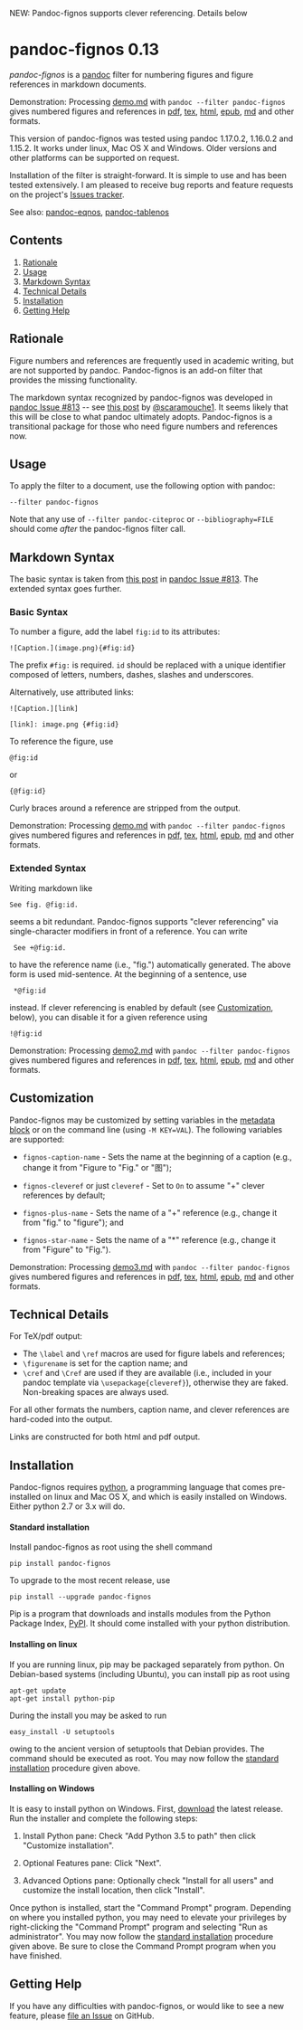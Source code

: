 

NEW: Pandoc-fignos supports clever referencing.  Details below


pandoc-fignos 0.13
==================

*pandoc-fignos* is a [pandoc] filter for numbering figures and figure references in markdown documents.

Demonstration: Processing [demo.md] with `pandoc --filter pandoc-fignos` gives numbered figures and references in [pdf], [tex], [html], [epub], [md] and other formats.

This version of pandoc-fignos was tested using pandoc 1.17.0.2, 1.16.0.2 and 1.15.2.  It works under linux, Mac OS X and Windows.  Older versions and other platforms can be supported on request.

Installation of the filter is straight-forward.  It is simple to use and has been tested extensively.  I am pleased to receive bug reports and feature requests on the project's [Issues tracker].

See also: [pandoc-eqnos], [pandoc-tablenos]

[pandoc]: http://pandoc.org/
[demo.md]: https://raw.githubusercontent.com/tomduck/pandoc-fignos/master/demos/demo.md
[pdf]: https://raw.githubusercontent.com/tomduck/pandoc-fignos/master/demos/out/demo.pdf
[tex]: https://raw.githubusercontent.com/tomduck/pandoc-fignos/master/demos/out/demo.tex
[html]: https://rawgit.com/tomduck/pandoc-fignos/master/demos/out/demo.html
[epub]: https://raw.githubusercontent.com/tomduck/pandoc-fignos/master/demos/out/demo.epub
[md]: https://github.com/tomduck/pandoc-fignos/blob/master/demos/out/demo.md
[Issues tracker]: https://github.com/tomduck/pandoc-fignos/issues 
[pandoc-eqnos]: https://github.com/tomduck/pandoc-eqnos 
[pandoc-tablenos]: https://github.com/tomduck/pandoc-tablenos 


Contents
--------

 1. [Rationale](#rationale)
 2. [Usage](#usage)
 3. [Markdown Syntax](#markdown-syntax)
 4. [Technical Details](#technical-details)
 5. [Installation](#installation)
 6. [Getting Help](#getting-help)


Rationale
---------

Figure numbers and references are frequently used in academic writing, but are not supported by pandoc.  Pandoc-fignos is an add-on filter that provides the missing functionality.

The markdown syntax recognized by pandoc-fignos was developed in [pandoc Issue #813] -- see [this post] by [@scaramouche1].  It seems likely that this will be close to what pandoc ultimately adopts.  Pandoc-fignos is a transitional package for those who need figure numbers and references now.

[pandoc Issue #813]: https://github.com/jgm/pandoc/issues/813
[this post]: https://github.com/jgm/pandoc/issues/813#issuecomment-70423503
[@scaramouche1]: https://github.com/scaramouche1


Usage
-----

To apply the filter to a document, use the following option with pandoc:

    --filter pandoc-fignos

Note that any use of `--filter pandoc-citeproc` or `--bibliography=FILE` should come *after* the pandoc-fignos filter call.


Markdown Syntax
---------------

The basic syntax is taken from [this post] in [pandoc Issue #813].  The extended syntax goes further.


### Basic Syntax ###

To number a figure, add the label `fig:id` to its attributes:

    ![Caption.](image.png){#fig:id}

The prefix `#fig:` is required. `id` should be replaced with a unique identifier composed of letters, numbers, dashes, slashes and underscores.

Alternatively, use attributed links:

    ![Caption.][link]

    [link]: image.png {#fig:id}

To reference the figure, use

    @fig:id

or

    {@fig:id}

Curly braces around a reference are stripped from the output.

Demonstration: Processing [demo.md] with `pandoc --filter pandoc-fignos` gives numbered figures and references in [pdf], [tex], [html], [epub], [md] and other formats.


### Extended Syntax ###

Writing markdown like

    See fig. @fig:id.

seems a bit redundant.  Pandoc-fignos supports "clever referencing" via single-character modifiers in front of a reference.  You can write

     See +@fig:id.

to have the reference name (i.e., "fig.") automatically generated.  The above form is used mid-sentence.  At the beginning of a sentence, use

     *@fig:id

instead.  If clever referencing is enabled by default (see [Customization](#customization), below), you can disable it for a given reference using

    !@fig:id

Demonstration: Processing [demo2.md] with `pandoc --filter pandoc-fignos` gives numbered figures and references in [pdf][pdf2], [tex][tex2], [html][html2], [epub][epub2], [md][md2] and other formats.

[demo2.md]: https://raw.githubusercontent.com/tomduck/pandoc-fignos/master/demos/demo2.md
[pdf2]: https://raw.githubusercontent.com/tomduck/pandoc-fignos/master/demos/out/demo2.pdf
[tex2]: https://raw.githubusercontent.com/tomduck/pandoc-fignos/master/demos/out/demo2.tex
[html2]: https://rawgit.com/tomduck/pandoc-fignos/master/demos/out/demo2.html
[epub2]: https://raw.githubusercontent.com/tomduck/pandoc-fignos/master/demos/out/demo2.epub
[md2]: https://github.com/tomduck/pandoc-fignos/blob/master/demos/out/demo2.md


Customization
-------------

Pandoc-fignos may be customized by setting variables in the [metadata block] or on the command line (using `-M KEY=VAL`).  The following variables are supported:

  * `fignos-caption-name` - Sets the name at the beginning of a
    caption (e.g., change it from "Figure to "Fig." or "图");

  * `fignos-cleveref` or just `cleveref` - Set to `On` to assume "+"
    clever references by default;

  * `fignos-plus-name` - Sets the name of a "+" reference 
    (e.g., change it from "fig." to "figure"); and

  * `fignos-star-name` - Sets the name of a "*" reference 
    (e.g., change it from "Figure" to "Fig.").

[metadata block]: http://pandoc.org/README.html#extension-yaml_metadata_block

Demonstration: Processing [demo3.md] with `pandoc --filter pandoc-fignos` gives numbered figures and references in [pdf][pdf3], [tex][tex3], [html][html3], [epub][epub3], [md][md3] and other formats.

[demo3.md]: https://raw.githubusercontent.com/tomduck/pandoc-fignos/master/demos/demo3.md
[pdf3]: https://raw.githubusercontent.com/tomduck/pandoc-fignos/master/demos/out/demo3.pdf
[tex3]: https://raw.githubusercontent.com/tomduck/pandoc-fignos/master/demos/out/demo3.tex
[html3]: https://rawgit.com/tomduck/pandoc-fignos/master/demos/out/demo3.html
[epub3]: https://raw.githubusercontent.com/tomduck/pandoc-fignos/master/demos/out/demo3.epub
[md3]: https://github.com/tomduck/pandoc-fignos/blob/master/demos/out/demo3.md


Technical Details
-----------------

For TeX/pdf output:

  * The `\label` and `\ref` macros are used for figure labels and
    references;
  * `\figurename` is set for the caption name; and
  * `\cref` and `\Cref` are used if they are available (i.e.,
    included in your pandoc template via `\usepackage{cleveref}`),
    otherwise they are faked.  Non-breaking spaces are always used.

For all other formats the numbers, caption name, and clever references are hard-coded into the output.

Links are constructed for both html and pdf output.


Installation
------------

Pandoc-fignos requires [python], a programming language that comes pre-installed on linux and Mac OS X, and which is easily installed on Windows.  Either python 2.7 or 3.x will do.

[python]: https://www.python.org/


#### Standard installation ####

Install pandoc-fignos as root using the shell command

    pip install pandoc-fignos 

To upgrade to the most recent release, use

    pip install --upgrade pandoc-fignos 

Pip is a program that downloads and installs modules from the Python Package Index, [PyPI].  It should come installed with your python distribution.

[PyPI]: https://pypi.python.org/pypi


#### Installing on linux ####

If you are running linux, pip may be packaged separately from python.  On Debian-based systems (including Ubuntu), you can install pip as root using

    apt-get update
    apt-get install python-pip

During the install you may be asked to run

    easy_install -U setuptools

owing to the ancient version of setuptools that Debian provides.  The command should be executed as root.  You may now follow the [standard installation] procedure given above.

[standard installation]: #standard-installation


#### Installing on Windows ####

It is easy to install python on Windows.  First, [download] the latest release.  Run the installer and complete the following steps:

 1. Install Python pane: Check "Add Python 3.5 to path" then
    click "Customize installation".

 2. Optional Features pane: Click "Next".

 3. Advanced Options pane: Optionally check "Install for all
    users" and customize the install location, then click "Install".

Once python is installed, start the "Command Prompt" program.  Depending on where you installed python, you may need to elevate your privileges by right-clicking the "Command Prompt" program and selecting "Run as administrator".  You may now follow the [standard installation] procedure given above.  Be sure to close the Command Prompt program when you have finished.

[download]: https://www.python.org/downloads/windows/


Getting Help
------------

If you have any difficulties with pandoc-fignos, or would like to see a new feature, please [file an Issue] on GitHub.

[file an Issue]: https://github.com/tomduck/pandoc-fignos/issues
